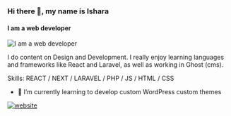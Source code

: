 ### Hi there 👋, my name is Ishara
#### I am a web developer 
![I am a web developer ](<img src="https://github.com/isharaLiyanage/isharaLiyanage/blob/b075ef8b6c8189562b5a3f4091c8045e46da7882/git.jpg" alt='website' height='200'>)

 I do content on Design and Development. I really enjoy learning languages and frameworks like React and Laravel, as well as working in Ghost (cms).

Skills: REACT / NEXT / LARAVEL / PHP / JS / HTML / CSS

- 🌱 I’m currently learning  to develop custom WordPress custom themes  


[<img src='https://cdn.jsdelivr.net/npm/simple-icons@3.0.1/icons/icloud.svg' alt='website' height='40'>](https://isharadulanjaya.000webhostapp.com/)  

